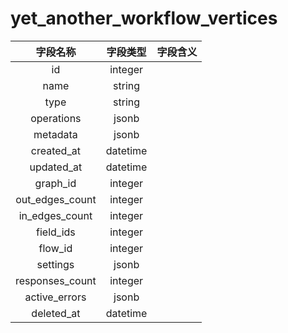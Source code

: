 # yet_another_workflow_vertices

| 字段名称 | 字段类型 | 字段含义 |
| :-----: | :-----: | :-----: 
| id | integer |  |
| name | string |  |
| type | string |  |
| operations | jsonb |  |
| metadata | jsonb |  |
| created_at | datetime |  |
| updated_at | datetime |  |
| graph_id | integer |  |
| out_edges_count | integer |  |
| in_edges_count | integer |  |
| field_ids | integer |  |
| flow_id | integer |  |
| settings | jsonb |  |
| responses_count | integer |  |
| active_errors | jsonb |  |
| deleted_at | datetime |  |

